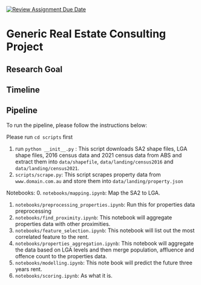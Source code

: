 [![Review Assignment Due Date](https://classroom.github.com/assets/deadline-readme-button-24ddc0f5d75046c5622901739e7c5dd533143b0c8e959d652212380cedb1ea36.svg)](https://classroom.github.com/a/SGWUF1eE)
# Generic Real Estate Consulting Project

## Research Goal

## Timeline

## Pipeline

To run the pipeline, please follow the instructions below:

Please run ```cd scripts``` first
1. run ```python __init__.py``` : This script downloads SA2 shape files, LGA shape files, 2016 census data and 2021 census data from ABS and extract them into `data/shapefile`, `data/landing/census2016` and `data/landing/census2021`.
2. `scripts/scrape.py`: This script scrapes property data from `www.domain.com.au` and store them into `data/landing/property.json`

Notebooks:
0. `notebooks/mapping.ipynb`: Map the SA2 to LGA.
1. `notebooks/preprocessing_properties.ipynb`: Run this for properties data preprocessing
2. `notebooks/find_proximity.ipynb`: This notebook will aggregate properties data with other proximities.
3. `notebooks/feature_selection.ipynb`: This notebook will list out the most correlated feature to the rent.
4. `notebooks/properties_aggregation.ipynb`: This notebook will aggregate the data based on LGA levels and then merge population, affluence and offence count to the properties data.
5. `notebooks/modelling.ipynb`: This note book will predict the future three years rent.
5. `notebooks/scoring.ipynb`: As what it is.


